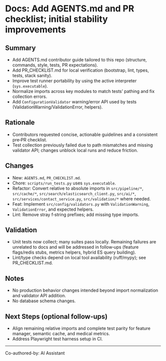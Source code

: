 # Docs: Add AGENTS.md and PR checklist; initial stability improvements

## Summary
- Add AGENTS.md contributor guide tailored to this repo (structure, commands, style, tests, PR expectations).
- Add PR_CHECKLIST.md for local verification (bootstrap, lint, types, tests, stack sanity).
- Improve test runner portability by using the active interpreter (`sys.executable`).
- Normalize imports across key modules to match tests’ pathing and fix collection errors.
- Add `ConfigurationValidator` warning/error API used by tests (ValidationWarning/ValidationError, helpers).

## Rationale
- Contributors requested concise, actionable guidelines and a consistent pre‑PR checklist.
- Test collection previously failed due to path mismatches and missing validator API; changes unblock local runs and reduce friction.

## Changes
- New: `AGENTS.md`, `PR_CHECKLIST.md`.
- Chore: `scripts/run_tests.py` uses `sys.executable`.
- Refactor: Convert relative to absolute imports in `src/pipeline/*`, `src/cache/*`, `src/search/elasticsearch_client.py`, `src/ai/*`, `src/services/contact_service.py`, `src/validation/*` where needed.
- Feat: Implement `src/config/validators.py` with `ValidationWarning`, `ValidationError`, and expected helpers.
- Lint: Remove stray f‑string prefixes; add missing type imports.

## Validation
- Unit tests now collect; many suites pass locally. Remaining failures are unrelated to docs and will be addressed in follow‑ups (feature flags/redis stubs, metrics helpers, hybrid ES query building).
- Lint/type checks depend on local tool availability (ruff/mypy); see PR_CHECKLIST.md.

## Notes
- No production behavior changes intended beyond import normalization and validator API addition.
- No database schema changes.

## Next Steps (optional follow‑ups)
- Align remaining relative imports and complete test parity for feature manager, semantic cache, and medical metrics.
- Address Playwright test harness setup in CI.

---

Co-authored-by: AI Assistant

